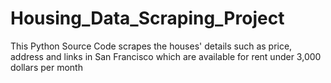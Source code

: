 # Housing_Data_Scraping_Project
This Python Source Code scrapes the houses' details such as price, address and links in San Francisco which are available for rent under 3,000 dollars per month
